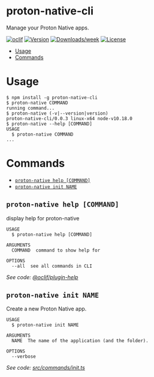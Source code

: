 proton-native-cli
=================

Manage your Proton Native apps.

[![oclif](https://img.shields.io/badge/cli-oclif-brightgreen.svg)](https://oclif.io)
[![Version](https://img.shields.io/npm/v/proton-native-cli.svg)](https://npmjs.org/package/proton-native-cli)
[![Downloads/week](https://img.shields.io/npm/dw/proton-native-cli.svg)](https://npmjs.org/package/proton-native-cli)
[![License](https://img.shields.io/npm/l/proton-native-cli.svg)](https://github.com/kusti8/proton-native-cli/blob/master/package.json)

<!-- toc -->
* [Usage](#usage)
* [Commands](#commands)
<!-- tocstop -->
# Usage
<!-- usage -->
```sh-session
$ npm install -g proton-native-cli
$ proton-native COMMAND
running command...
$ proton-native (-v|--version|version)
proton-native-cli/0.0.3 linux-x64 node-v10.18.0
$ proton-native --help [COMMAND]
USAGE
  $ proton-native COMMAND
...
```
<!-- usagestop -->
# Commands
<!-- commands -->
* [`proton-native help [COMMAND]`](#proton-native-help-command)
* [`proton-native init NAME`](#proton-native-init-name)

## `proton-native help [COMMAND]`

display help for proton-native

```
USAGE
  $ proton-native help [COMMAND]

ARGUMENTS
  COMMAND  command to show help for

OPTIONS
  --all  see all commands in CLI
```

_See code: [@oclif/plugin-help](https://github.com/oclif/plugin-help/blob/v2.2.3/src/commands/help.ts)_

## `proton-native init NAME`

Create a new Proton Native app.

```
USAGE
  $ proton-native init NAME

ARGUMENTS
  NAME  The name of the application (and the folder).

OPTIONS
  --verbose
```

_See code: [src/commands/init.ts](https://github.com/kusti8/proton-native-cli/blob/v0.0.3/src/commands/init.ts)_
<!-- commandsstop -->
